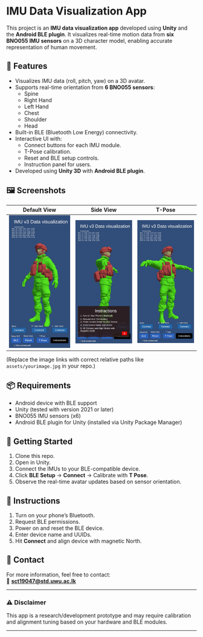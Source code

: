 # IMU Data Visualization App

This project is an **IMU data visualization app** developed using **Unity** and the **Android BLE plugin**. It visualizes real-time motion data from **six BNO055 IMU sensors** on a 3D character model, enabling accurate representation of human movement.

## 📱 Features

- Visualizes IMU data (roll, pitch, yaw) on a 3D avatar.
- Supports real-time orientation from **6 BNO055 sensors**:
  - Spine
  - Right Hand
  - Left Hand
  - Chest
  - Shoulder
  - Head
- Built-in BLE (Bluetooth Low Energy) connectivity.
- Interactive UI with:
  - Connect buttons for each IMU module.
  - T-Pose calibration.
  - Reset and BLE setup controls.
  - Instruction panel for users.
- Developed using **Unity 3D** with **Android BLE plugin**.

## 🖼️ Screenshots

| Default View | Side View | T-Pose |
|--------------|-----------|--------|
| ![img1](assets/screenshot1.jpeg) | ![img2](assets/screenshot2.jpeg) | ![img3](assets/screenshot3.jpeg) |

(Replace the image links with correct relative paths like `assets/yourimage.jpg` in your repo.)

## 📦 Requirements

- Android device with BLE support
- Unity (tested with version 2021 or later)
- BNO055 IMU sensors (x6)
- Android BLE plugin for Unity (installed via Unity Package Manager)

## 🚀 Getting Started

1. Clone this repo.
2. Open in Unity.
3. Connect the IMUs to your BLE-compatible device.
4. Click **BLE Setup** → **Connect** → Calibrate with **T Pose**.
5. Observe the real-time avatar updates based on sensor orientation.

## 🧭 Instructions

1. Turn on your phone’s Bluetooth.
2. Request BLE permissions.
3. Power on and reset the BLE device.
4. Enter device name and UUIDs.
5. Hit **Connect** and align device with magnetic North.

## 📧 Contact

For more information, feel free to contact:  
📩 **sct19047@std.uwu.ac.lk**

---

### ⚠️ Disclaimer

This app is a research/development prototype and may require calibration and alignment tuning based on your hardware and BLE modules.

---
